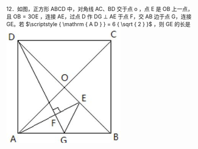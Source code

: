 12．如图，正方形 ABCD 中，对角线 AC、BD 交于点 $\mathrm { o }$ ，点 E 是 OB 上一点，且 $\mathrm { O B } { = } 3 \mathrm { O E }$ ，连接 AE，过点 D 作 DG $\perp$ AE 于点 F，交 AB 边于点 G，连接 GE。若 $\scriptstyle { \mathrm { A D } } = 6 { \sqrt { 2 } }$ ，则 GE 的长是
![](<../../qs_image_DB/专题1-3_“12345”模型·选填压轴必备大招（共3种类型）（解析版）__/1bc3377000e40a9ba4516f2ab408738609326626e1ca32cb54ed5f6229880954.jpg>)
